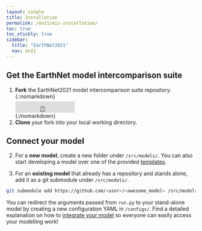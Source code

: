 ```yaml
---
layout: single
title: Installation
permalink: /en21/mis-installation/
toc: true
toc_stickly: true
sidebar:
  title: "EarthNet2021"
  nav: en21
---
```


## Get the EarthNet model intercomparison suite
1. **Fork** the EarthNet2021 model intercomparison suite repository.
{::nomarkdown}<p style="margin-top: 5px;margin-bottom: 0px"></iframe><iframe style="display: inline-block;" src="https://ghbtns.com/github-btn.html?user=earthnet2021&repo=earthnet&type=fork&count=true&size=large" frameborder="0" scrolling="0" width="158px" height="30px"></iframe></p>{:/nomarkdown}
2. **Clone** your fork into your local working directory.

## Connect your model

2. For a **new model**, create a new folder under `/src/models/`. You can also start developing a model over one of the provided [templates](/en21/mis-templates/).

1. For an **existing model** that already has a repository and stands alone, add it as a git submodule under `/src/models/`. 
```bash
git submodule add https://github.com/<user>/<awesome_model> /src/models/<awesome_model>
```
You can redirect the arguments passed from `run.py` to your stand-alone model by creating a new configuration YAML in `/configs/`. Find a detailed explanation on how to [integrate your model](/en21/mis-yourmodel/) so everyone can easily access your modelling work! 